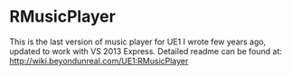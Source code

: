 RMusicPlayer
============

This is the last version of music player for UE1 I wrote few years ago, updated to work with VS 2013 Express. 
Detailed readme can be found at: http://wiki.beyondunreal.com/UE1:RMusicPlayer
